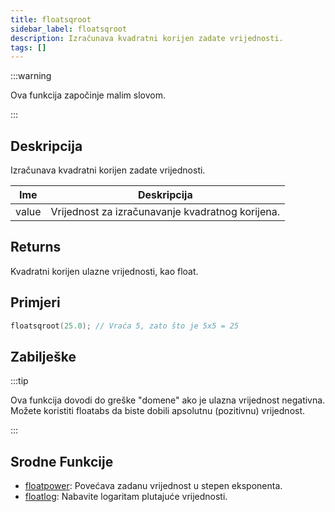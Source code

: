 ```yaml
---
title: floatsqroot
sidebar_label: floatsqroot
description: Izračunava kvadratni korijen zadate vrijednosti.
tags: []
---
```


:::warning

Ova funkcija započinje malim slovom.

:::

## Deskripcija

Izračunava kvadratni korijen zadate vrijednosti.

| Ime   | Deskripcija                                      |
| ----- | ------------------------------------------------ |
| value | Vrijednost za izračunavanje kvadratnog korijena. |

## Returns

Kvadratni korijen ulazne vrijednosti, kao float.

## Primjeri

```c
floatsqroot(25.0); // Vraća 5, zato što je 5x5 = 25
```

## Zabilješke

:::tip

Ova funkcija dovodi do greške "domene" ako je ulazna vrijednost negativna. Možete koristiti floatabs da biste dobili apsolutnu (pozitivnu) vrijednost.

:::

## Srodne Funkcije

- [floatpower](floatpower): Povećava zadanu vrijednost u stepen eksponenta.
- [floatlog](floatlog): Nabavite logaritam plutajuće vrijednosti.
